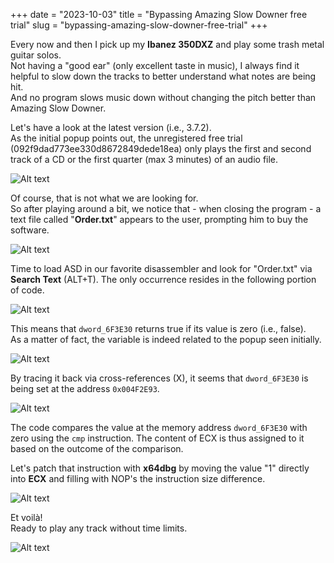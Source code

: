 +++
date = "2023-10-03"
title = "Bypassing Amazing Slow Downer free trial"
slug = "bypassing-amazing-slow-downer-free-trial"
+++

Every now and then I pick up my **Ibanez 350DXZ** and play some trash metal guitar solos.   
Not having a "good ear" (only excellent taste in music), I always find it helpful to slow down the tracks to better understand what notes are being hit.   
And no program slows music down without changing the pitch better than Amazing Slow Downer.

Let's have a look at the latest version (i.e., 3.7.2).  
As the initial popup points out, the unregistered free trial (092f9dad773ee330d8672849dede18ea) only plays the first and second track of a CD or the first quarter (max 3 minutes) of an audio file.

![Alt text](images/image-1.png)

Of course, that is not what we are looking for.  
So after playing around a bit, we notice that - when closing the program - a text file called "**Order.txt**" appears to the user, prompting him to buy the software.

![Alt text](images/image-2.png)

Time to load ASD in our favorite disassembler and look for "Order.txt" via **Search Text** (ALT+T). 
The only occurrence resides in the following portion of code.  

![Alt text](images/image-3.png)

This means that ```dword_6F3E30``` returns true if its value is zero (i.e., false).   
As a matter of fact, the variable is indeed related to the popup seen initially.    

![Alt text](images/image-4.png)  


By tracing it back via cross-references (X), it seems that ```dword_6F3E30``` is being set at the address ```0x004F2E93```.   

![Alt text](images/image-5.png)  

The code compares the value at the memory address ```dword_6F3E30``` with zero using the ```cmp``` instruction.
The content of ECX is thus assigned to it based on the outcome of the comparison.

Let's patch that instruction with **x64dbg** by moving the value "1" directly into **ECX** and filling with NOP's the instruction size difference.  

![Alt text](images/image-6.png)

Et voilà!  
Ready to play any track without time limits.  

![Alt text](images/image-7.png)





